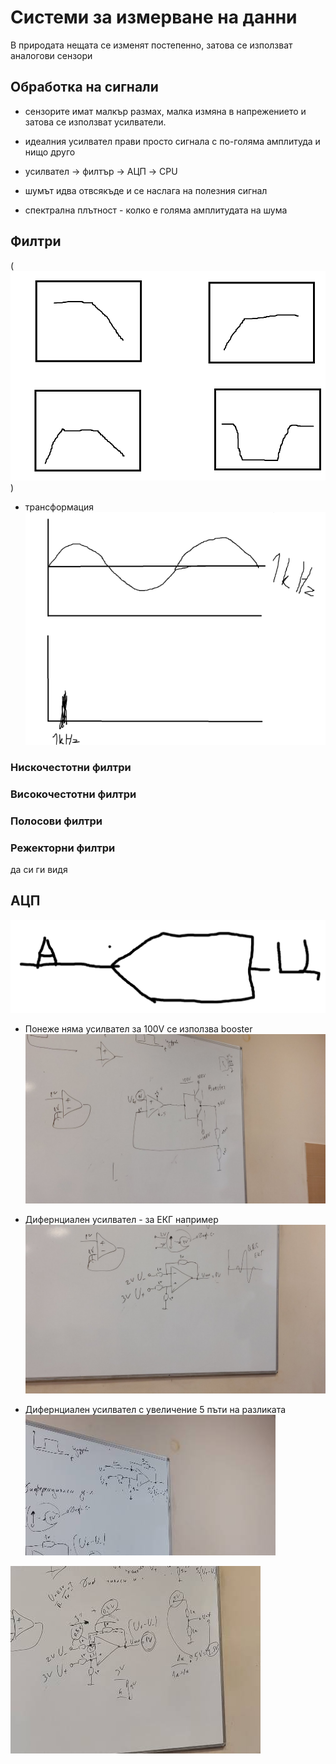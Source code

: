 # Системи за измерване на данни


В природата нещата се изменят постепенно, затова се използват аналогови сензори

## Обработка на сигнали
- сензорите имат малкър размах, малка измяна в напрежението и затова се използват усилватели.

- идеалния усилвател прави просто сигнала с по-голяма амплитуда и нищо друго

- усилвател -> филтър -> АЦП -> CPU
- шумът идва отвсякъде и се наслага на полезния сигнал
- спектрална плътност - колко е голяма амплитудата на шума


## Филтри
(![alt text](image.png))
- трансформация ![alt text](image-1.png)

### Нискочестотни филтри
### Високочестотни филтри
### Полосови филтри
### Режекторни филтри
да си ги видя

## АЦП
![alt text](image-2.png)


- Понеже няма усилвател за 100V се използва booster
![alt text](image-3.png)

- Дифернциален усилвател - за ЕКГ например
![alt text](image-4.png)

- Дифернциален усилвател с увеличение 5 пъти на разликата
![alt text](image-5.png)

![alt text](image-6.png)
